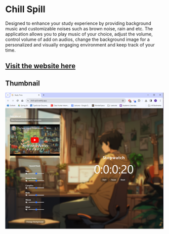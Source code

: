 # Chill Spill

Designed to enhance your study experience by providing background music and customizable noises such as brown noise, rain and etc. The application allows you to play music of your choice, adjust the volume, control volume of add on audios, change the background image for a personalized and visually engaging environment and keep track of your time.

## [Visit the website here](https://chill-spill.netlify.app/)

## Thumbnail

<img src="./public/thumbnail.png" width="500" />

